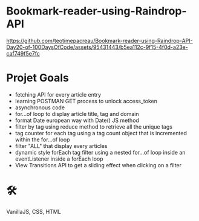 # Bookmark-reader-using-Raindrop-API
https://github.com/teotimepacreau/Bookmark-reader-using-Raindrop-API-Day20-of-100DaysOfCode/assets/95431443/b5ea112c-9f15-4f0d-a23e-caf749f5e7fc

# Projet Goals 
- fetching API for every article entry
- learning POSTMAN GET process to unlock access_token
- asynchronous code
- for...of loop to display article title, tag and domain
- format Date european way with Date() JS method
- filter by tag using reduce method to retrieve all the unique tags
- tag counter for each tag using a tag count object that is incremented within the for...of loop
- filter "ALL" that display every articles
- dynamic style forEach tag filter using a nested for...of loop inside an eventListener inside a forEach loop
- View Transitions API to get a sliding effect when clicking on a filter

# 🛠️
VanillaJS, CSS, HTML
